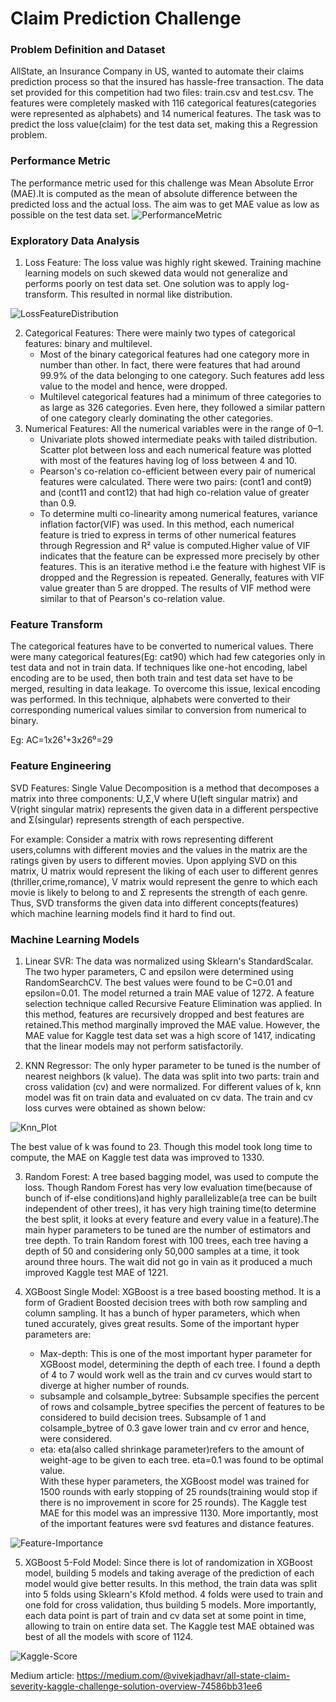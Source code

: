 # Claim Prediction Challenge

### Problem Definition and Dataset
AllState, an Insurance Company in US, wanted to automate their claims prediction process so that the insured has hassle-free transaction.
The data set provided for this competition had two files: train.csv and test.csv. The features were completely masked with 116 categorical features(categories were represented as alphabets) and 14 numerical features. The task was to predict the loss value(claim) for the test data set, making this a Regression problem.

### Performance Metric
The performance metric used for this challenge was Mean Absolute Error (MAE).It is computed as the mean of absolute difference between the predicted loss and the actual loss. The aim was to get MAE value as low as possible on the test data set.
![PerformanceMetric](https://github.com/VIVEK-JADHAV/ClaimPrediction/blob/master/Images/PerformanceMetric.png)
### Exploratory Data Analysis
1. Loss Feature: The loss value was highly right skewed. Training machine learning models on such skewed data would not generalize and performs poorly on test data set. One solution was to apply log-transform. This resulted in normal like distribution.

![LossFeatureDistribution](https://github.com/VIVEK-JADHAV/ClaimPrediction/blob/master/Images/LossFeatureDistribution.png)

2. Categorical Features: There were mainly two types of categorical features: binary and multilevel.
   - Most of the binary categorical features had one category more in number than other. In fact, there were features that had around 99.9% of the data belonging to one category. Such features add less value to the model and hence, were dropped.
   - Multilevel categorical features had a minimum of three categories to as large as 326 categories. Even here, they followed a similar pattern of one category clearly dominating the other categories.
3. Numerical Features: All the numerical variables were in the range of 0–1. 
   - Univariate plots showed intermediate peaks with tailed distribution. Scatter plot between loss and each numerical feature was plotted with most of the features having log of loss between 4 and 10.
   - Pearson's co-relation co-efficient between every pair of numerical features were calculated. There were two pairs: (cont1 and cont9) and (cont11 and cont12) that had high co-relation value of greater than 0.9.
   - To determine multi co-linearity among numerical features, variance inflation factor(VIF) was used. In this method, each numerical feature is tried to express in terms of other numerical features through Regression and R² value is computed.Higher value of VIF indicates that the feature can be expressed more precisely by other features. This is an iterative method i.e the feature with highest VIF is dropped and the Regression is repeated. Generally, features with VIF value greater than 5 are dropped. The results of VIF method were similar to that of Pearson's co-relation value.
   
### Feature Transform
The categorical features have to be converted to numerical values. There were many categorical features(Eg: cat90) which had few categories only in test data and not in train data. If techniques like one-hot encoding, label encoding are to be used, then both train and test data set have to be merged, resulting in data leakage. To overcome this issue, lexical encoding was performed. In this technique, alphabets were converted to their corresponding numerical values similar to conversion from numerical to binary.

Eg: AC=1x26¹+3x26⁰=29

### Feature Engineering
SVD Features: Single Value Decomposition is a method that decomposes a matrix into three components: U,Σ,V where U(left singular matrix) and V(right singular matrix) represents the given data in a different perspective and Σ(singular) represents strength of each perspective.

For example: Consider a matrix with rows representing different users,columns with different movies and the values in the matrix are the ratings given by users to different movies. Upon applying SVD on this matrix, U matrix would represent the liking of each user to different genres (thriller,crime,romance), V matrix would represent the genre to which each movie is likely to belong to and Σ represents the strength of each genre. Thus, SVD transforms the given data into different concepts(features) which machine learning models find it hard to find out.

### Machine Learning Models
1. Linear SVR: The data was normalized using Sklearn's StandardScalar. The two hyper parameters, C and epsilon were determined using RandomSearchCV. The best values were found to be C=0.01 and epsilon=0.01. The model returned a train MAE value of 1272.
   A feature selection technique called Recursive Feature Elimination was applied. In this method, features are recursively dropped and best features are retained.This method   marginally improved the MAE value. However, the MAE value for Kaggle test data set was a high score of 1417, indicating that the linear models may not perform satisfactorily.

2. KNN Regressor: The only hyper parameter to be tuned is the number of nearest neighbors (k value). The data was split into two parts: train and cross validation (cv) and were normalized. For different values of k, knn model was fit on train data and evaluated on cv data. The train and cv loss curves were obtained as shown below:

![Knn_Plot](https://github.com/VIVEK-JADHAV/ClaimPrediction/blob/master/Images/KnnPlot.png)

The best value of k was found to 23. Though this model took long time to compute, the MAE on Kaggle test data was improved to 1330.

3. Random Forest: A tree based bagging model, was used to compute the loss. Though Random Forest has very low evaluation time(because of bunch of if-else conditions)and highly parallelizable(a tree can be built independent of other trees), it has very high training time(to determine the best split, it looks at every feature and every value in a feature).The main hyper parameters to be tuned are the number of estimators and tree depth. To train Random forest with 100 trees, each tree having a depth of 50 and considering only 50,000 samples at a time, it took around three hours. The wait did not go in vain as it produced a much improved Kaggle test MAE of 1221.

4. XGBoost Single Model: XGBoost is a tree based boosting method. It is a form of Gradient Boosted decision trees with both row sampling and column sampling. It has a bunch of hyper parameters, which when tuned accurately, gives great results. Some of the important hyper parameters are:
   - Max-depth: This is one of the most important hyper parameter for XGBoost model, determining the depth of each tree. I found a depth of 4 to 7 would work well as the train and cv curves would start to diverge at higher number of rounds.
   - subsample and colsample_bytree: Subsample specifies the percent of rows and colsample_bytree specifies the percent of features to be considered to build decision trees. Subsample of 1 and colsample_bytree of 0.3 gave lower train and cv error and hence, were considered.
   - eta: eta(also called shrinkage parameter)refers to the amount of weight-age to be given to each tree. eta=0.1 was found to be optimal value.   
   With these hyper parameters, the XGBoost model was trained for 1500 rounds with early stopping of 25 rounds(training would stop if there is no improvement in score for 25 rounds). The Kaggle test MAE for this model was an impressive 1130. More importantly, most of the important features were svd features and distance features.

![Feature-Importance](https://github.com/VIVEK-JADHAV/ClaimPrediction/blob/master/Images/XGBoostFeatureImportance.png)

5. XGBoost 5-Fold Model: Since there is lot of randomization in XGBoost model, building 5 models and taking average of the prediction of each model would give better results. In this method, the train data was split into 5 folds using Sklearn's Kfold method. 4 folds were used to train and one fold for cross validation, thus building 5 models. More importantly, each data point is part of train and cv data set at some point in time, allowing to train on entire data set. The Kaggle test MAE obtained was best of all the models with score of 1124.

![Kaggle-Score](https://github.com/VIVEK-JADHAV/ClaimPrediction/blob/master/Images/KaggleScore.png)

   
Medium article: https://medium.com/@vivekjadhavr/all-state-claim-severity-kaggle-challenge-solution-overview-74586bb31ee6
